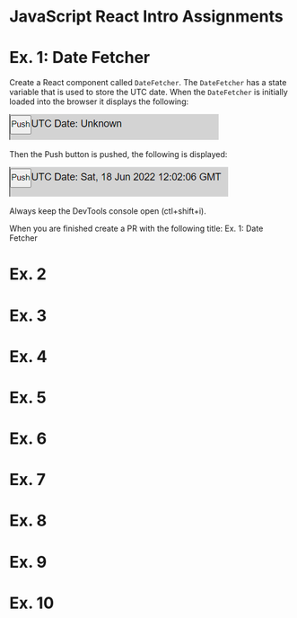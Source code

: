 # JavaScript React Intro Assignments

# Ex. 1: Date Fetcher

Create a React component called `DateFetcher`.  The `DateFetcher` has a state variable that is used to store the UTC date.  When the `DateFetcher` is initially loaded into the browser it displays the following:

![](./docs/ex1a.png)

Then the Push button is pushed, the following is displayed:

![](./docs/ex1b.png)

Always keep the DevTools console open (ctl+shift+i).

When you are finished create a PR with the following title: Ex. 1: Date Fetcher


# Ex. 2


# Ex. 3


# Ex. 4


# Ex. 5


# Ex. 6


# Ex. 7


# Ex. 8


# Ex. 9


# Ex. 10